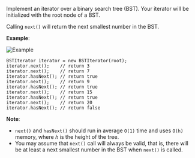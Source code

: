 Implement an iterator over a binary search tree (BST). Your iterator will be initialized with the root node of a BST.

Calling `next()` will return the next smallest number in the BST.

**Example**:

![Example](https://assets.leetcode.com/uploads/2018/12/25/bst-tree.png)
```
BSTIterator iterator = new BSTIterator(root);
iterator.next();    // return 3
iterator.next();    // return 7
iterator.hasNext(); // return true
iterator.next();    // return 9
iterator.hasNext(); // return true
iterator.next();    // return 15
iterator.hasNext(); // return true
iterator.next();    // return 20
iterator.hasNext(); // return false
```

**Note**:
* `next()` and `hasNext()` should run in average `O(1)` time and uses `O(h)` memory, where *h* is the height of the tree.
* You may assume that `next()` call will always be valid, that is, there will be at least a next smallest number in the BST when `next()` is called.
